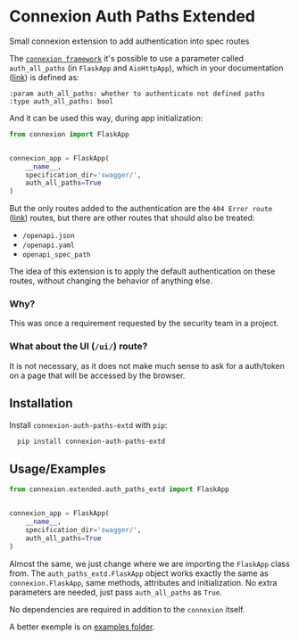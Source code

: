 
# Connexion Auth Paths Extended

Small connexion extension to add authentication into spec routes

The [`connexion framework`](https://github.com/zalando/connexion) it's possible to use a parameter called `auth_all_paths` (in `FlaskApp` and `AioHttpApp`), which in your documentation ([link](https://github.com/zalando/connexion/blob/2066503c5c9f30c2aaf98ad853ff8e16edd64826/connexion/apps/abstract.py#L35)) is defined as:

```text
:param auth_all_paths: whether to authenticate not defined paths
:type auth_all_paths: bool
```

And it can be used this way, during app initialization:

```python
from connexion import FlaskApp


connexion_app = FlaskApp(
    __name__,
    specification_dir='swagger/',
    auth_all_paths=True
)
```

But the only routes added to the authentication are the `404 Error route` ([link](https://github.com/zalando/connexion/blob/2066503c5c9f30c2aaf98ad853ff8e16edd64826/connexion/apis/abstract.py#L121)) routes, but there are other routes that should also be treated:

- `/openapi.json`
- `/openapi.yaml`
- `openapi_spec_path`

The idea of this extension is to apply the default authentication on these routes, without changing the behavior of anything else.

### Why?

This was once a requirement requested by the security team in a project.

### What about the UI (`/ui/`) route?

It is not necessary, as it does not make much sense to ask for a auth/token on a page that will be accessed by the browser.

## Installation

Install `connexion-auth-paths-extd` with `pip`:

```bash
  pip install connexion-auth-paths-extd
```

## Usage/Examples

```python
from connexion.extended.auth_paths_extd import FlaskApp


connexion_app = FlaskApp(
    __name__,
    specification_dir='swagger/',
    auth_all_paths=True
)
```

Almost the same, we just change where we are importing the `FlaskApp` class from. The `auth_paths_extd.FlaskApp` object works exactly the same as `connexion.FlaskApp`, same methods, attributes and initialization. No extra parameters are needed, just pass `auth_all_paths` as `True`.

No dependencies are required in addition to the `connexion` itself.

A better exemple is on [examples folder](/example).
